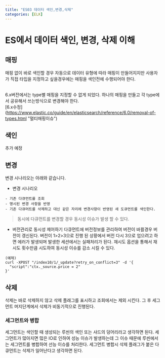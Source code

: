```yaml
---
title: "ES03 데이터 색인,변경,삭제"
categories: [ELK]
---
```


# ES에서 데이터 색인, 변경, 삭제 이해
## 매핑
매핑 없이 바로 색인할 경우 자동으로 데이터 유형에 따라 매핑이 만들어지지만
사용자가 직접 타입을 지정하고 싶을경우에는 매핑을 색인전에 수행되어야 한다. <br/><br/>

6.x버전에서는 type별 매핑을 지정할 수 없게 되었다. 하나의 매핑을 만들고 각 type에서 공유해서 쓰는방식으로 변경해야 한다.<br/>
[6.x수정] (https://www.elastic.co/guide/en/elasticsearch/reference/6.0/removal-of-types.html "멀티매핑이슈")



## 색인
추가 예정

## 변경
변경 시나리오는 아래와 같습니다.

- 변경 시나리오 

```
- 기존 다큐먼트를 조회
- 명시된 변경 사항을 반영
- 기존 다큐머트를 삭제하고 대신 같은 자리에 변경사항이 반영된 새 도큐먼트를 색인한다. 
```
> 동시에 다큐먼트를 변경할 경우 동시성 이슈가 발생 할 수 있다.

- 버전관리로 동시성 제어하기
다큐먼트에 버전정보를 관리하여 버전이 바뀔경우 버전이 갱신된다. 버전이 1>2>3으로 진행 된 상황에서 버전 다시 3으로 업으려고 하면 에러가 발생되며 발생한 세션에서는 실패처리가 된다. 재시도 옵션을 통해서 재시도 횟수만큼 시도하여 동시성 이슈를 감소 시킬 수 있다.

```
(예제)
curl -XPOST "/index10/1/_update?retry_on_conflict=3" -d '{
  "script":"ctx._source.price = 2"
}'
```


## 삭제 
삭제는 바로 삭제하지 않고 삭제 플래그를 표시하고 조회에서는 제외 시킨다. 그 후 세그먼트 머지단계에서 삭제가 비동기적으로 진행된다.


### 세그먼트와 병합
세그먼트는 색인할 때 생성되는 루씬의 색인 또는 샤드의 덩어리라고 생각하면 된다. 세그먼트가 많아지면 많은 IO로 인하여 성능 이슈가 발생하는데 그 이슈 때문에 루씬에서는 세그먼트를 병합하여 선능 이슈를 처리한다. 세그먼트 병합시 삭제 플래그가 붙은 다큐먼트는 삭제가 일어난다고 생각하면 된다.



